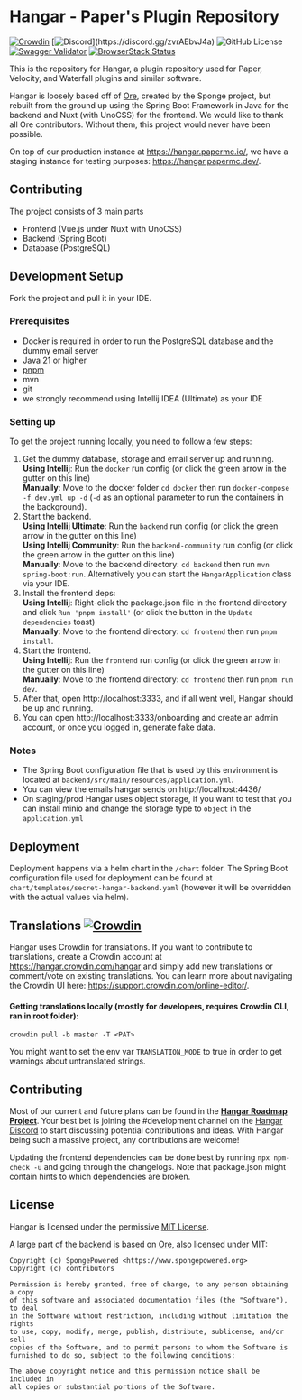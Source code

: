 # Hangar - Paper's Plugin Repository
[![Crowdin](https://badges.crowdin.net/e/b13e6a1c05002365ee9031712112bd63/localized.svg)](https://hangar.crowdin.com/hangar)
[![Discord](https://img.shields.io/discord/855123416889163777?)](https://discord.gg/zvrAEbvJ4a)
![GitHub License](https://img.shields.io/github/license/hangarmc/hangar)
[![Swagger Validator](https://img.shields.io/swagger/valid/3.0?specUrl=https%3A%2F%2Fhangar.papermc.io%2Fv3%2Fapi-docs%2Fpublic)](https://hangar.papermc.io/api-docs)
[![BrowserStack Status](https://automate.browserstack.com/badge.svg?badge_key=OHFacEE0WmlHRldDajYrZFdsZUtDOFZBcmUyR1VWdWlUaStlQWJYS0xZVT0tLWRKODJVblZQblczRXMvejNQTGhEZ1E9PQ==--54e7c90dad3680579c945ff532d63909156aa024)](https://automate.browserstack.com/public-build/OHFacEE0WmlHRldDajYrZFdsZUtDOFZBcmUyR1VWdWlUaStlQWJYS0xZVT0tLWRKODJVblZQblczRXMvejNQTGhEZ1E9PQ==--54e7c90dad3680579c945ff532d63909156aa024)

This is the repository for Hangar, a plugin repository used for Paper, Velocity, and Waterfall plugins and similar software.

Hangar is loosely based off of [Ore](https://github.com/SpongePowered/Ore), created by the Sponge project, but rebuilt from the ground up using the Spring Boot
Framework in Java for the backend and Nuxt (with UnoCSS) for the frontend. We would like to thank all Ore contributors. Without them, this project would never
have been possible.

On top of our production instance at https://hangar.papermc.io/, we have a staging instance for testing purposes: https://hangar.papermc.dev/.

## Contributing

The project consists of 3 main parts

* Frontend (Vue.js under Nuxt with UnoCSS)
* Backend (Spring Boot)
* Database (PostgreSQL)

## Development Setup

Fork the project and pull it in your IDE.

### Prerequisites

* Docker is required in order to run the PostgreSQL database and the dummy email server
* Java 21 or higher
* [pnpm](https://pnpm.io/installation)
* mvn
* git
* we strongly recommend using Intellij IDEA (Ultimate) as your IDE

### Setting up

To get the project running locally, you need to follow a few steps:

1. Get the dummy database, storage and email server up and running.  
   **Using Intellij**: Run the `docker` run config (or click the green arrow in the gutter on this line)  
   **Manually**: Move to the docker folder `cd docker` then run `docker-compose -f dev.yml up -d` (`-d` as an optional parameter to run the containers in the background).
2. Start the backend.  
   **Using Intellij Ultimate**: Run the `backend` run config (or click the green arrow in the gutter on this line)  
   **Using Intellij Community**: Run the `backend-community` run config (or click the green arrow in the gutter on this line)  
   **Manually**: Move to the backend directory: `cd backend` then run `mvn spring-boot:run`. Alternatively you can start the `HangarApplication` class via your IDE.
3. Install the frontend deps:  
   **Using Intellij**: Right-click the package.json file in the frontend directory and click `Run 'pnpm install'` (or click the button in the `Update dependencies` toast)  
   **Manually**: Move to the frontend directory: `cd frontend` then run `pnpm install`.
4. Start the frontend.  
   **Using Intellij**: Run the `frontend` run config (or click the green arrow in the gutter on this line)  
   **Manually**: Move to the frontend directory: `cd frontend` then run `pnpm run dev`.
5. After that, open http://localhost:3333, and if all went well, Hangar should be up and running.
6. You can open http://localhost:3333/onboarding and create an admin account, or once you logged in, generate fake data.

### Notes

* The Spring Boot configuration file that is used by this environment is located at `backend/src/main/resources/application.yml`.
* You can view the emails hangar sends on http://localhost:4436/
* On staging/prod Hangar uses object storage, if you want to test that you can install minio and change the storage type to `object` in the `application.yml`

## Deployment

Deployment happens via a helm chart in the `/chart` folder. The Spring Boot configuration file used for deployment can be found at
`chart/templates/secret-hangar-backend.yaml` (however it will be overridden with the actual values via helm).

## Translations [![Crowdin](https://badges.crowdin.net/e/b13e6a1c05002365ee9031712112bd63/localized.svg)](https://hangar.crowdin.com/hangar)

Hangar uses Crowdin for translations. If you want to contribute to translations, create a Crowdin account at https://hangar.crowdin.com/hangar and simply add
new translations or comment/vote on existing translations. You can learn more about navigating the Crowdin UI here: https://support.crowdin.com/online-editor/.

#### Getting translations locally (mostly for developers, requires Crowdin CLI, ran in root folder):

`crowdin pull -b master -T <PAT>`

You might want to set the env var `TRANSLATION_MODE` to true in order to get warnings about untranslated strings.

## Contributing

Most of our current and future plans can be found in the [**Hangar Roadmap Project**](https://github.com/PaperMC/Hangar/projects/1). Your best bet is joining
the #development channel on the [Hangar Discord](https://discord.gg/zvrAEbvJ4a) to start discussing potential contributions and ideas. With Hangar being such a
massive project, any contributions are welcome!

Updating the frontend dependencies can be done best by running `npx npm-check -u` and going through the changelogs. Note that package.json might contain hints
to which dependencies are broken.

## License

Hangar is licensed under the permissive [MIT License](LICENSE).

A large part of the backend is based on [Ore](https://github.com/SpongePowered/Ore/), also licensed under MIT:

```
Copyright (c) SpongePowered <https://www.spongepowered.org>
Copyright (c) contributors

Permission is hereby granted, free of charge, to any person obtaining a copy
of this software and associated documentation files (the "Software"), to deal
in the Software without restriction, including without limitation the rights
to use, copy, modify, merge, publish, distribute, sublicense, and/or sell
copies of the Software, and to permit persons to whom the Software is
furnished to do so, subject to the following conditions:

The above copyright notice and this permission notice shall be included in
all copies or substantial portions of the Software.
```
